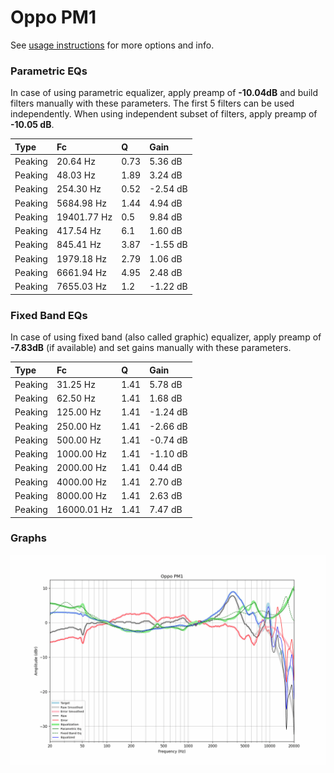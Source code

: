 # Oppo PM1
See [usage instructions](https://github.com/jaakkopasanen/AutoEq#usage) for more options and info.

### Parametric EQs
In case of using parametric equalizer, apply preamp of **-10.04dB** and build filters manually
with these parameters. The first 5 filters can be used independently.
When using independent subset of filters, apply preamp of **-10.05 dB**.

| Type    | Fc          |    Q | Gain     |
|:--------|:------------|:-----|:---------|
| Peaking | 20.64 Hz    | 0.73 | 5.36 dB  |
| Peaking | 48.03 Hz    | 1.89 | 3.24 dB  |
| Peaking | 254.30 Hz   | 0.52 | -2.54 dB |
| Peaking | 5684.98 Hz  | 1.44 | 4.94 dB  |
| Peaking | 19401.77 Hz | 0.5  | 9.84 dB  |
| Peaking | 417.54 Hz   | 6.1  | 1.60 dB  |
| Peaking | 845.41 Hz   | 3.87 | -1.55 dB |
| Peaking | 1979.18 Hz  | 2.79 | 1.06 dB  |
| Peaking | 6661.94 Hz  | 4.95 | 2.48 dB  |
| Peaking | 7655.03 Hz  | 1.2  | -1.22 dB |

### Fixed Band EQs
In case of using fixed band (also called graphic) equalizer, apply preamp of **-7.83dB**
(if available) and set gains manually with these parameters.

| Type    | Fc          |    Q | Gain     |
|:--------|:------------|:-----|:---------|
| Peaking | 31.25 Hz    | 1.41 | 5.78 dB  |
| Peaking | 62.50 Hz    | 1.41 | 1.68 dB  |
| Peaking | 125.00 Hz   | 1.41 | -1.24 dB |
| Peaking | 250.00 Hz   | 1.41 | -2.66 dB |
| Peaking | 500.00 Hz   | 1.41 | -0.74 dB |
| Peaking | 1000.00 Hz  | 1.41 | -1.10 dB |
| Peaking | 2000.00 Hz  | 1.41 | 0.44 dB  |
| Peaking | 4000.00 Hz  | 1.41 | 2.70 dB  |
| Peaking | 8000.00 Hz  | 1.41 | 2.63 dB  |
| Peaking | 16000.01 Hz | 1.41 | 7.47 dB  |

### Graphs
![](./Oppo%20PM1.png)